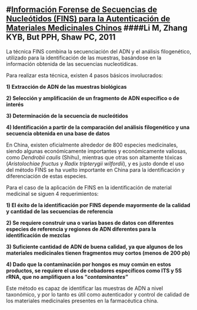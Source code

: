 #[Información Forense de Secuencias de Nucleótidos (FINS) para la Autenticación de Materiales Medicinales Chinos](http://www.ncbi.nlm.nih.gov/pubmed/22153058)
####Li M, Zhang KYB, But PPH, Shaw PC, 2011
-------------
La técnica FINS combina la secuenciación del ADN y el análisis filogenético, utilizado para la identificación de las muestras, basándose en la información obtenida de las secuencias nucleotídicas.

Para realizar esta técnica, existen 4 pasos básicos involucrados:

**1)	Extracción de ADN de las muestras biológicas**

**2)	Selección y amplificación de un fragmento de ADN específico o de interés**

**3)	Determinación de la secuencia de nucleótidos**

**4)	Identificación a partir de la comparación del análisis filogenético y una secuencia obtenida en una base de datos**

En China, existen oficialmente alrededor de 800 especies medicinales, siendo algunas económicamente importantes y económicamente valiosas, como *Dendrobii caulis* (Shihu), mientras que otras son altamente tóxicas (*Aristolochiae fructus* y *Radix tripterygii wilfordii*), y es justo donde el uso del método FINS se ha vuelto importante en China para la identificación y diferenciación de estas especies.

Para el caso de la aplicación de FINS en la identificación de material medicinal se siguen 4 requerimientos:

**1)	El éxito de la identificación por FINS depende mayormente de la calidad y cantidad de las secuencias de referencia**

**2)	Se requiere construir una o varias bases de datos con diferentes especies de referencia y regiones de ADN diferentes para la identificación de mezclas**

**3)	Suficiente cantidad de ADN de buena calidad, ya que algunos de los materiales medicinales tienen fragmentos muy cortos (menos de 200 pb)**

**4)	Dado que la contaminación por hongos es muy común en estos productos, se requiere el uso de cebadores específicos como ITS y 5S rRNA, que no amplifiquen a los “*contaminantes*”**

Este método es capaz de identificar las muestras de ADN a nivel taxonómico, y por lo tanto es útil como autenticador y control de calidad de los materiales medicinales presentes en la farmacéutica china.
